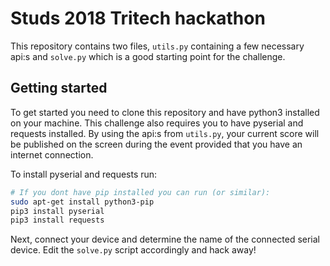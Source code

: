 # Studs 2018 Tritech hackathon
This repository contains two files, `utils.py` containing a few necessary api:s and `solve.py` which is a good starting point for the challenge.

## Getting started
To get started you need to clone this repository and have python3 installed on your machine. This challenge also requires you to have pyserial and requests installed. By using the api:s from `utils.py`, your current score will be published on the screen during the event provided that you have an internet connection.

To install pyserial and requests run:
``` bash
# If you dont have pip installed you can run (or similar):
sudo apt-get install python3-pip
pip3 install pyserial
pip3 install requests

```

Next, connect your device and determine the name of the connected serial device. Edit the `solve.py` script accordingly and hack away! 